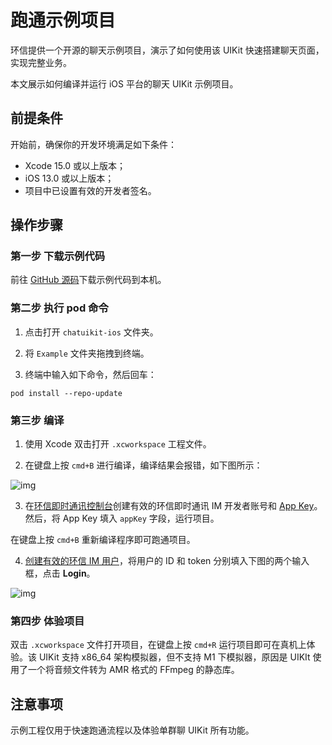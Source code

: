 # 跑通示例项目

<Toc />

环信提供一个开源的聊天示例项目，演示了如何使用该 UIKit 快速搭建聊天页面，实现完整业务。

本文展示如何编译并运行 iOS 平台的聊天 UIKit 示例项目。

## 前提条件

开始前，确保你的开发环境满足如下条件：

- Xcode 15.0 或以上版本；
- iOS 13.0 或以上版本；
- 项目中已设置有效的开发者签名。

## 操作步骤

### 第一步 下载示例代码

前往 [GitHub 源码](https://github.com/easemob/chatuikit-ios)下载示例代码到本机。

### 第二步 执行 pod 命令

1. 点击打开 `chatuikit-ios` 文件夹。

2. 将 `Example` 文件夹拖拽到终端。

3. 终端中输入如下命令，然后回车：

```
pod install --repo-update
```

### 第三步 编译

1. 使用 Xcode 双击打开 `.xcworkspace` 工程文件。

2. 在键盘上按 `cmd+B` 进行编译，编译结果会报错，如下图所示：

![img](@static/images/uikit/chatuikit/ios/buildError.png) 

3. 在[环信即时通讯控制台](https://console.easemob.com/user/login)创建有效的环信即时通讯 IM 开发者账号和 [App Key](/product/enable_and_configure_IM.html#创建应用)。然后，将 App Key 填入 `appKey` 字段，运行项目。

在键盘上按 `cmd+B` 重新编译程序即可跑通项目。

4. [创建有效的环信 IM 用户](/product/enable_and_configure_IM.html#创建-im-用户)，将用户的 ID 和 token 分别填入下图的两个输入框，点击 **Login**。

![img](@static/images/uikit/chatuikit/ios/login.png)

### 第四步 体验项目

双击 `.xcworkspace` 文件打开项目，在键盘上按 `cmd+R` 运行项目即可在真机上体验。该 UIKit 支持 x86_64 架构模拟器，但不支持 M1 下模拟器，原因是 UIKIt 使用了一个将音频文件转为 AMR 格式的 FFmpeg 的静态库。

## 注意事项

示例工程仅用于快速跑通流程以及体验单群聊 UIKit 所有功能。